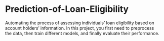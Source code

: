 # Prediction-of-Loan-Eligibility
Automating the process of assessing individuals’ loan eligibility based on account holders’ information.
In this project, you first need to preprocess the data, then train different models, and finally evaluate their performance.
